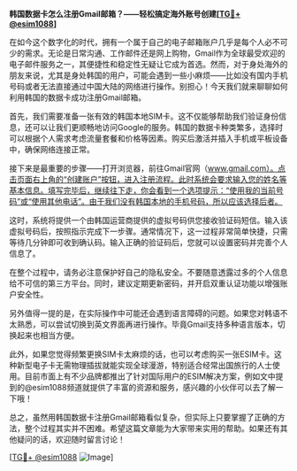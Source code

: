 **韩国数据卡怎么注册Gmail邮箱？——轻松搞定海外账号创建[[TG💪+ @esim1088](https://t.me/s/esim1088)]**

在如今这个数字化的时代，拥有一个属于自己的电子邮箱账户几乎是每个人必不可少的需求。无论是日常沟通、工作邮件还是网上购物，Gmail作为全球最受欢迎的电子邮件服务之一，其便捷性和稳定性无疑让它成为首选。然而，对于身处海外的朋友来说，尤其是身处韩国的用户，可能会遇到一些小麻烦——比如没有国内手机号码或者无法直接通过中国大陆的网络进行操作。别担心！今天我们就来聊聊如何利用韩国的数据卡成功注册Gmail邮箱。

首先，我们需要准备一张有效的韩国本地SIM卡。这不仅能够帮助我们验证身份信息，还可以让我们更顺畅地访问Google的服务。韩国的数据卡种类繁多，选择时可以根据个人需求考虑流量套餐和价格等因素。购买后激活并插入手机或平板设备中，确保网络连接正常。

接下来是最重要的步骤——打开浏览器，前往Gmail官网（www.gmail.com）。点击页面右上角的“创建账户”按钮，进入注册流程。此时系统会要求输入您的姓名等基本信息。填写完毕后，继续往下走，你会看到一个选项提示：“使用我的当前号码”或“使用其他电话”。由于我们没有韩国本地的手机号码，所以应该选择后者。

这时，系统将提供一个由韩国运营商提供的虚拟号码供您接收验证码短信。输入该虚拟号码后，按照指示完成下一步骤。通常情况下，这一过程非常简单快捷，只需等待几分钟即可收到确认码。输入正确的验证码后，您就可以设置密码并完善个人信息了。

在整个过程中，请务必注意保护好自己的隐私安全。不要随意透露过多的个人信息给不可信的第三方平台。同时，建议定期更新密码，并开启双重认证功能以增强账户安全性。

另外值得一提的是，在实际操作中可能还会遇到语言障碍的问题。如果您对韩语不太熟悉，可以尝试切换到英文界面再进行操作。毕竟Gmail支持多种语言版本，切换起来也相当方便。

此外，如果您觉得频繁更换SIM卡太麻烦的话，也可以考虑购买一张ESIM卡。这种新型电子卡无需物理插拔就能实现全球漫游，特别适合经常出国旅行的人士使用。目前市面上有不少品牌都推出了针对国际用户的ESIM解决方案，例如文中提到的@esim1088频道就提供了丰富的资源和服务，感兴趣的小伙伴可以去了解一下哦！

总之，虽然用韩国数据卡注册Gmail邮箱看似复杂，但实际上只要掌握了正确的方法，整个过程其实并不困难。希望这篇文章能为大家带来实用的帮助。如果还有其他疑问的话，欢迎随时留言讨论！

[[TG💪+ @esim1088](https://t.me/s/esim1088) ![Image](https://i.postimg.cc/4NQfJmqS/Snipaste-2025-05-13-00-14-12.png)]
